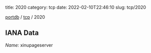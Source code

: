 title: 2020
category: tcp
date: 2022-02-10T22:46:10
slug: tcp/2020

[portdb](/) / [tcp](/category/tcp.html) / 2020


## IANA Data

_Name:_ xinupageserver

